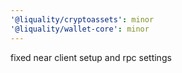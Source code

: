 ```yaml
---
'@liquality/cryptoassets': minor
'@liquality/wallet-core': minor
---
```


fixed near client setup and rpc settings
